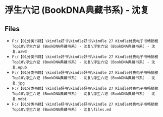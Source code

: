 # 浮生六记 (BookDNA典藏书系) - 沈复

## Files

- `F:/【01分类书籍】\kindle好书\kindle好书\kindle 27 Kindle付费电子书畅销榜Top10\浮生六记 (BookDNA典藏书系) - 沈复\浮生六记 (BookDNA典藏书系) - 沈复.azw3`
- `F:/【01分类书籍】\kindle好书\kindle好书\kindle 27 Kindle付费电子书畅销榜Top10\浮生六记 (BookDNA典藏书系) - 沈复\浮生六记 (BookDNA典藏书系) - 沈复.epub`
- `F:/【01分类书籍】\kindle好书\kindle好书\kindle 27 Kindle付费电子书畅销榜Top10\浮生六记 (BookDNA典藏书系) - 沈复\浮生六记 (BookDNA典藏书系) - 沈复.jpg`
- `F:/【01分类书籍】\kindle好书\kindle好书\kindle 27 Kindle付费电子书畅销榜Top10\浮生六记 (BookDNA典藏书系) - 沈复\浮生六记 (BookDNA典藏书系) - 沈复.mobi`
- `F:/【01分类书籍】\kindle好书\kindle好书\kindle 27 Kindle付费电子书畅销榜Top10\浮生六记 (BookDNA典藏书系) - 沈复\files.md`
